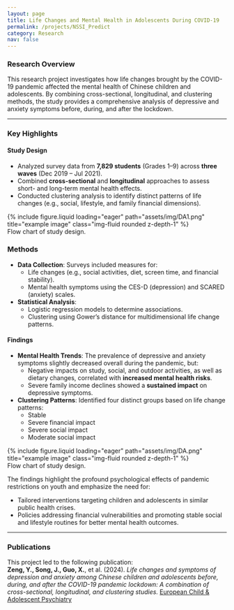 ```yaml
---
layout: page
title: Life Changes and Mental Health in Adolescents During COVID-19
permalink: /projects/NSSI_Predict
category: Research
nav: false
---
```


### Research Overview

This research project investigates how life changes brought by the COVID-19 pandemic affected the mental health of Chinese children and adolescents. By combining cross-sectional, longitudinal, and clustering methods, the study provides a comprehensive analysis of depressive and anxiety symptoms before, during, and after the lockdown.

---

### Key Highlights

#### **Study Design**
- Analyzed survey data from **7,829 students** (Grades 1–9) across **three waves** (Dec 2019 – Jul 2021).
- Combined **cross-sectional** and **longitudinal** approaches to assess short- and long-term mental health effects.
- Conducted clustering analysis to identify distinct patterns of life changes (e.g., social, lifestyle, and family financial dimensions).

<div class="row">
    <div class="col-sm mt-3 mt-md-0">
        {% include figure.liquid loading="eager" path="assets/img/DA1.png" title="example image" class="img-fluid rounded z-depth-1" %}
    </div>
</div>
<div class="caption">
    Flow chart of study design.
</div>


### Methods
- **Data Collection**: Surveys included measures for:
  - Life changes (e.g., social activities, diet, screen time, and financial stability).
  - Mental health symptoms using the CES-D (depression) and SCARED (anxiety) scales.
- **Statistical Analysis**:
  - Logistic regression models to determine associations.
  - Clustering using Gower’s distance for multidimensional life change patterns.


#### **Findings**
- **Mental Health Trends**: The prevalence of depressive and anxiety symptoms slightly decreased overall during the pandemic, but:
  - Negative impacts on study, social, and outdoor activities, as well as dietary changes, correlated with **increased mental health risks**.
  - Severe family income declines showed a **sustained impact** on depressive symptoms.
- **Clustering Patterns**: Identified four distinct groups based on life change patterns:
  - Stable
  - Severe financial impact
  - Severe social impact
  - Moderate social impact
 
<div class="row">
    <div class="col-sm mt-3 mt-md-0">
        {% include figure.liquid loading="eager" path="assets/img/DA.png" title="example image" class="img-fluid rounded z-depth-1" %}
    </div>
</div>
<div class="caption">
    Flow chart of study design.
</div>

The findings highlight the profound psychological effects of pandemic restrictions on youth and emphasize the need for:
- Tailored interventions targeting children and adolescents in similar public health crises.
- Policies addressing financial vulnerabilities and promoting stable social and lifestyle routines for better mental health outcomes.

---

### Publications
This project led to the following publication:  
**Zeng, Y., Song, J., Guo, X.**, et al. (2024). *Life changes and symptoms of depression and anxiety among Chinese children and adolescents before, during, and after the COVID-19 pandemic lockdown: A combination of cross-sectional, longitudinal, and clustering studies.* [European Child & Adolescent Psychiatry](https://doi.org/10.1007/s00787-024-02533-4)



